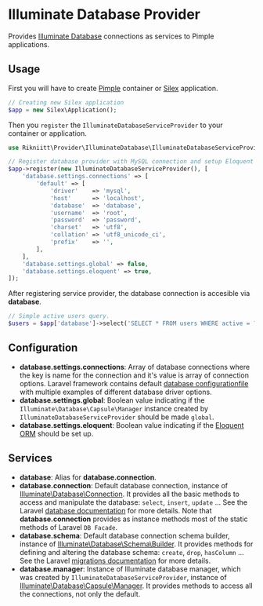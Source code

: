 Illuminate Database Provider
============================

Provides [Illuminate Database](https://github.com/illuminate/database/)
connections as services to Pimple applications.


Usage
-----

First you will have to create [Pimple](https://github.com/silexphp/Pimple) container
or [Silex](https://github.com/silexphp/Silex) application.

```php
// Creating new Silex application
$app = new Silex\Application();

```

Then you `register` the `IlluminateDatabaseServiceProvider` to your container or application.

```php
use Rikniitt\Provider\IlluminateDatabase\IlluminateDatabaseServiceProvider;

// Register database provider with MySQL connection and setup Eloquent ORM.
$app->register(new IlluminateDatabaseServiceProvider(), [
    'database.settings.connections' => [
        'default' => [
            'driver'    => 'mysql',
            'host'      => 'localhost',
            'database'  => 'database',
            'username'  => 'root',
            'password'  => 'password',
            'charset'   => 'utf8',
            'collation' => 'utf8_unicode_ci',
            'prefix'    => '',
        ],
    ],
    'database.settings.global' => false,
    'database.settings.eloquent' => true,
]);
```

After registering service provider, the database connection is accesible via **database**.

```php
// Simple active users query.
$users = $app['database']->select('SELECT * FROM users WHERE active = ?', [1]);
```


Configuration
-------------

 * **database.settings.connections**:
   Array of database connections where the key is name for the connection and it's value
   is array of connection options. Laravel framework contains default
   [database configurationfile](https://github.com/laravel/laravel/blob/master/config/database.php)
   with multiple examples of different database driver options.
 * **database.settings.global**:
   Boolean value indicating if the `Illuminate\Database\Capsule\Manager` instance created by `IlluminateDatabaseServiceProvider`
   should be made `global`.
 * **database.settings.eloquent**:
   Boolean value indicating if the [Eloquent ORM](https://laravel.com/docs/5.2/eloquent) should be set up.


Services
--------

 * **database**:
   Alias for **database.connection**.
 * **database.connection**:
   Default database connection, instance of [Illuminate\Database\Connection](https://github.com/illuminate/database/blob/master/Connection.php).
   It provides all the basic methods to access and manipulate the database: `select`, `insert`, `update` ... See the Laravel
   [database documentation](https://laravel.com/docs/5.2/database) for more details. Note that **database.connection** provides as instance
   methods most of the static methods of Laravel `DB Facade`.
 * **database.schema**:
   Default database connection schema builder, instance of
   [Illuminate\Database\Schema\Builder](https://github.com/illuminate/database/blob/master/Schema/Builder.php).
   It provides methods for defining and altering the database schema: `create`, `drop`, `hasColumn` ... See the Laravel
   [migrations documentation](https://laravel.com/docs/5.2/migrations) for more details.
 * **database.manager**:
   Instance of Illuminate database manager, which was created by `IlluminateDatabaseServiceProvider`, instance of
   [Illuminate\Database\Capsule\Manager](https://github.com/illuminate/database/blob/master/Capsule/Manager.php).
   It provides methods to access all the connections, not only the default.
